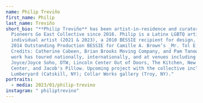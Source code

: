 ```yaml
---
name: Philip Treviño
first_name: Philip
last_name: Treviño
short_bio: "**Philip Treviño** has been artist-in-residence and curator with
  Pioneers Go East Collective since 2016. Philip is a Latinx LGBTQ artist, NYSCA
  individual artist (2021 & 2023), a 2010 BESSIE recipient for design, and a
  2014 Outstanding Production BESSIE for Camille A. Brown’s _Mr. Tol E. Rance._
  Credits: Catherine Cabeen, Brian Brooks Moving Company, and Pam Tanowitz. His
  work has toured nationally, internationally, and at venues including BAM, The
  Joyce/Joyce Soho, DTW, Lincoln Center Out of Doors, The Kitchen, New York City
  Center, and Jacob's Pillow. Upcoming project with the collective include
  Lumberyard (Catskill, NY); Collar Works gallery (Troy, NY)."
portraits:
  - media: 2023/01/philip-trevino
instagram: " philiptrevino"
---
```

